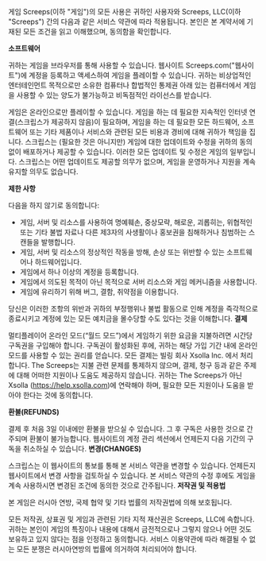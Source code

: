 게임 Screeps(이하 "게임")의 모든 사용은 귀하인 사용자와 Screeps, LLC(이하 "Screeps") 간의 다음과 같은 서비스 약관에 따라 적용됩니다. 본인은 본 계약서에 기재된 모든 조건을 읽고 이해했으며, 동의함을 확인합니다.

**소프트웨어**

귀하는 게임을 브라우저를 통해 사용할 수 있습니다. 웹사이트 Screeps.com("웹사이트")에 계정을 등록하고 액세스하여 게임을 플레이할 수 있습니다. 귀하는 비상업적인 엔터테인먼트 목적으로만 소유한 컴퓨터나 합법적인 통제권 아래 있는 컴퓨터에서 게임을 사용할 수 있는 양도가 불가능하고 비독점적인 라이선스를 받습니다.

게임은 온라인으로만 플레이할 수 있습니다. 게임을 하는 데 필요한 지속적인 인터넷 연결(스크립스가 제공하지 않음)이 필요하며, 게임을 하는 데 필요한 모든 하드웨어, 소프트웨어 또는 기타 제품이나 서비스와 관련된 모든 비용과 경비에 대해 귀하가 책임을 집니다. 스크립스는 (필요한 것은 아니지만) 게임에 대한 업데이트와 수정을 귀하의 동의 없이 배포하거나 제공할 수 있습니다. 이러한 모든 업데이트 및 수정은 게임의 일부입니다. 스크립스는 어떤 업데이트도 제공할 의무가 없으며, 게임을 운영하거나 지원을 계속 유지할 의무도 없습니다.

**제한 사항**

다음을 하지 않기로 동의합니다:

*  게임, 서버 및 리소스를 사용하여 명예훼손, 중상모략, 해로운, 괴롭히는, 위협적인 또는 기타 불법 자료나 다른 제3자의 사생활이나 홍보권을 침해하거나 침범하는 스캔들을 발행합니다.
*  게임, 서버 및 리소스의 정상적인 작동을 방해, 손상 또는 위반할 수 있는 소프트웨어나 하드웨어입니다.
*  게임에서 하나 이상의 계정을 등록합니다.
*  게임에서 의도된 목적이 아닌 목적으로 서버 리소스와 게임 메커니즘을 사용합니다.
*  게임에 유리하기 위해 버그, 결함, 취약점을 이용합니다.

당신은 이러한 조항의 위반과 귀하의 부정행위나 불법 활동으로 인해 계정을 즉각적으로 종료시키고 계정에 있는 모든 예치금을 몰수당할 수도 있다는 것을 이해합니다.
**결제**

멀티플레이어 온라인 모드(“월드 모드”)에서 게임하기 위한 요금을 지불하려면 시간당 구독권을 구입해야 합니다. 구독권이 활성화된 후에, 귀하는 해당 가입 기간 내에 온라인 모드를 사용할 수 있는 권리를 얻습니다.
모든 결제는 빌링 회사 Xsolla Inc. 에서 처리합니다. The Screeps는 지불 관련 문제를 통제하지 않으며, 결제, 청구 등과 같은 주제에 대해 어떠한 지원이나 도움도 제공하지 않습니다. 귀하는 The Screeps가 아닌 Xsolla (https://help.xsolla.com)에 연락해야 하며, 필요한 모든 지원이나 도움을 받아야 한다는 것에 동의합니다.

**환불(REFUNDS)**

결제 후 처음 3일 이내에만 환불을 받으실 수 있습니다. 그 후 구독은 사용한 것으로 간주되며 환불이 불가능합니다. 웹사이트의 계정 관리 섹션에서 언제든지 다음 기간의 구독을 취소하실 수 있습니다. **변경(CHANGES)**

스크립스는 이 웹사이트의 통보를 통해 본 서비스 약관을 변경할 수 있습니다. 언제든지 웹사이트에서 변경 사항을 검토하실 수 있습니다. 본 서비스 약관의 수정 후에도 게임을 계속 사용하시면 변경된 조건에 동의한 것으로 간주됩니다. **저작권 및 적용법**

본 게임은 러시아 연방, 국제 협약 및 기타 법률의 저작권법에 의해 보호됩니다.

모든 저작권, 상표권 및 게임과 관련된 기타 지적 재산권은 Screeps, LLC에 속합니다. 귀하는 본인이 게임의 특징이나 내용에 대해서 금전적으로나 그렇지 않으나 어떤 것도 보유하고 있지 않다는 점을 인정하고 동의합니다.
서비스 이용약관에 따라 해결될 수 없는 모든 분쟁은 러시아연방의 법률에 의거하여 처리되어야 합니다.